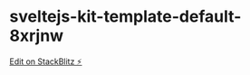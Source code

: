 # sveltejs-kit-template-default-8xrjnw

[Edit on StackBlitz ⚡️](https://stackblitz.com/edit/virtual-shelf-svelte)
